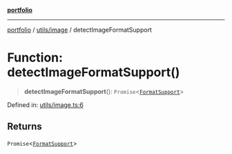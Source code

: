 [**portfolio**](../../../README.md)

***

[portfolio](../../../modules.md) / [utils/image](../README.md) / detectImageFormatSupport

# Function: detectImageFormatSupport()

> **detectImageFormatSupport**(): `Promise`\<[`FormatSupport`](../interfaces/FormatSupport.md)\>

Defined in: [utils/image.ts:6](https://github.com/tnorlund/Portfolio/blob/c1a07ffb092a67e0032a52d450b69ad1609b4b71/portfolio/utils/image.ts#L6)

## Returns

`Promise`\<[`FormatSupport`](../interfaces/FormatSupport.md)\>
